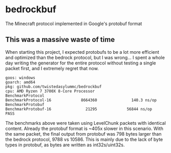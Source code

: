 # bedrockbuf
The Minecraft protocol implemented in Google's protobuf format 

## This was a massive waste of time
When starting this project, I expected protobufs to be a lot more efficient and optimized than the bedrock protocol, but I was wrong... I spent a whole day writing the generator for the entire protocol without testing a single packet first, and I extremely regret that now.
```
goos: windows
goarch: amd64
pkg: github.com/twistedasylummc/bedrockbuf
cpu: AMD Ryzen 7 3700X 8-Core Processor
BenchmarkProtocol
BenchmarkProtocol-16             8664360               140.3 ns/op
BenchmarkProtobuf
BenchmarkProtobuf-16               21295             56844 ns/op
PASS
```
The benchmarks above were taken using LevelChunk packets with identical content. Already the protobuf format is ~405x slower in this scenario. With the same packet, the final output from protobuf was 798 bytes larger than the bedrock protocol, 9788 vs 10586. This is mainly due to the lack of byte types in protobuf, as bytes are written as int32s/uint32s.